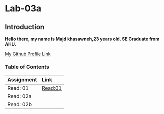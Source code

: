 # Lab-03a
## Introduction
**Hello there, my name is Majd khasawneh,23 years old. SE Graduate from AHU.**

[My Github Profile Link](https://github.com/majdkh97)


### Table of Contents

|        Assignment         |              Link              |
| :-------------------------| :----------------------------- |
|  Read: 01                 |  [Read:01](Assignment01.md)    |
|  Read: 02a                |                                | 
|  Read: 02b                |                                |             